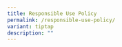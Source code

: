 ```yaml
---
title: Responsible Use Policy
permalink: /responsible-use-policy/
variant: tiptap
description: ""
---
```

